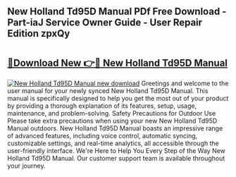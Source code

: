 ## New Holland Td95D Manual PDf Free Download - Part-iaJ Service Owner Guide - User Repair Edition zpxQy

# <h2><a href="http://bc89451.oget.top/?id=New+Holland+Td95D+Manual">🔗Download New 👉🔴 New Holland Td95D Manual</a></h2>

[![New Holland Td95D Manual new download](https://i.imgur.com/5g1atiW.png)](http://bc89451.oget.top/?id=New+Holland+Td95D+Manual)
Greetings and welcome to the user manual for your newly synced New Holland Td95D Manual. This manual is specifically designed to help you get the most out of your product by providing a thorough explanation of its features, setup, usage, maintenance, and problem-solving. Safety Precautions for Outdoor Use Please take extra precautions when using your new New Holland Td95D Manual outdoors. New Holland Td95D Manual boasts an impressive range of advanced features, including voice control, automatic syncing, customizable settings, and real-time analytics, all accessible through the user-friendly interface. We're Here to Help You Every Step of the Way New Holland Td95D Manual. Our customer support team is available throughout your journey.
